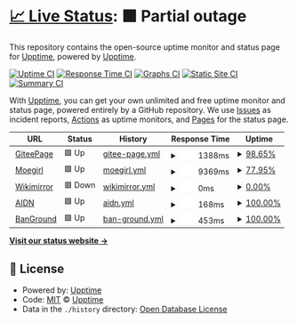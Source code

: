 # [📈 Live Status](https://demo.upptime.js.org): <!--live status--> **🟧 Partial outage**

This repository contains the open-source uptime monitor and status page for [Upptime](https://upptime.js.org), powered by [Upptime](https://github.com/upptime/upptime).

[![Uptime CI](https://github.com/upptime/upptime/workflows/Uptime%20CI/badge.svg)](https://github.com/upptime/upptime/actions?query=workflow%3A%22Uptime+CI%22)
[![Response Time CI](https://github.com/upptime/upptime/workflows/Response%20Time%20CI/badge.svg)](https://github.com/upptime/upptime/actions?query=workflow%3A%22Response+Time+CI%22)
[![Graphs CI](https://github.com/upptime/upptime/workflows/Graphs%20CI/badge.svg)](https://github.com/upptime/upptime/actions?query=workflow%3A%22Graphs+CI%22)
[![Static Site CI](https://github.com/upptime/upptime/workflows/Static%20Site%20CI/badge.svg)](https://github.com/upptime/upptime/actions?query=workflow%3A%22Static+Site+CI%22)
[![Summary CI](https://github.com/upptime/upptime/workflows/Summary%20CI/badge.svg)](https://github.com/upptime/upptime/actions?query=workflow%3A%22Summary+CI%22)

With [Upptime](https://upptime.js.org), you can get your own unlimited and free uptime monitor and status page, powered entirely by a GitHub repository. We use [Issues](https://github.com/upptime/upptime/issues) as incident reports, [Actions](https://github.com/upptime/upptime/actions) as uptime monitors, and [Pages](https://demo.upptime.js.org) for the status page.

<!--start: status pages-->
<!-- This summary is generated by Upptime (https://github.com/upptime/upptime) -->
<!-- Do not edit this manually, your changes will be overwritten -->
<!-- prettier-ignore -->
| URL | Status | History | Response Time | Uptime |
| --- | ------ | ------- | ------------- | ------ |
| <img alt="" src="https://favicons.githubusercontent.com/ravelloh.gitee.io" height="13"> [GiteePage](https://ravelloh.gitee.io) | 🟩 Up | [gitee-page.yml](https://github.com/Xeocnet-Studio/sitemonitor/commits/HEAD/history/gitee-page.yml) | <details><summary><img alt="Response time graph" src="./graphs/gitee-page/response-time-week.png" height="20"> 1388ms</summary><br><a href="https://demo.upptime.js.org/history/gitee-page"><img alt="Response time 1388" src="https://img.shields.io/endpoint?url=https%3A%2F%2Fraw.githubusercontent.com%2FXeocnet-Studio%2Fsitemonitor%2FHEAD%2Fapi%2Fgitee-page%2Fresponse-time.json"></a><br><a href="https://demo.upptime.js.org/history/gitee-page"><img alt="24-hour response time 1388" src="https://img.shields.io/endpoint?url=https%3A%2F%2Fraw.githubusercontent.com%2FXeocnet-Studio%2Fsitemonitor%2FHEAD%2Fapi%2Fgitee-page%2Fresponse-time-day.json"></a><br><a href="https://demo.upptime.js.org/history/gitee-page"><img alt="7-day response time 1388" src="https://img.shields.io/endpoint?url=https%3A%2F%2Fraw.githubusercontent.com%2FXeocnet-Studio%2Fsitemonitor%2FHEAD%2Fapi%2Fgitee-page%2Fresponse-time-week.json"></a><br><a href="https://demo.upptime.js.org/history/gitee-page"><img alt="30-day response time 1388" src="https://img.shields.io/endpoint?url=https%3A%2F%2Fraw.githubusercontent.com%2FXeocnet-Studio%2Fsitemonitor%2FHEAD%2Fapi%2Fgitee-page%2Fresponse-time-month.json"></a><br><a href="https://demo.upptime.js.org/history/gitee-page"><img alt="1-year response time 1388" src="https://img.shields.io/endpoint?url=https%3A%2F%2Fraw.githubusercontent.com%2FXeocnet-Studio%2Fsitemonitor%2FHEAD%2Fapi%2Fgitee-page%2Fresponse-time-year.json"></a></details> | <details><summary><a href="https://demo.upptime.js.org/history/gitee-page">98.65%</a></summary><a href="https://demo.upptime.js.org/history/gitee-page"><img alt="All-time uptime 98.65%" src="https://img.shields.io/endpoint?url=https%3A%2F%2Fraw.githubusercontent.com%2FXeocnet-Studio%2Fsitemonitor%2FHEAD%2Fapi%2Fgitee-page%2Fuptime.json"></a><br><a href="https://demo.upptime.js.org/history/gitee-page"><img alt="24-hour uptime 98.65%" src="https://img.shields.io/endpoint?url=https%3A%2F%2Fraw.githubusercontent.com%2FXeocnet-Studio%2Fsitemonitor%2FHEAD%2Fapi%2Fgitee-page%2Fuptime-day.json"></a><br><a href="https://demo.upptime.js.org/history/gitee-page"><img alt="7-day uptime 98.65%" src="https://img.shields.io/endpoint?url=https%3A%2F%2Fraw.githubusercontent.com%2FXeocnet-Studio%2Fsitemonitor%2FHEAD%2Fapi%2Fgitee-page%2Fuptime-week.json"></a><br><a href="https://demo.upptime.js.org/history/gitee-page"><img alt="30-day uptime 98.65%" src="https://img.shields.io/endpoint?url=https%3A%2F%2Fraw.githubusercontent.com%2FXeocnet-Studio%2Fsitemonitor%2FHEAD%2Fapi%2Fgitee-page%2Fuptime-month.json"></a><br><a href="https://demo.upptime.js.org/history/gitee-page"><img alt="1-year uptime 98.65%" src="https://img.shields.io/endpoint?url=https%3A%2F%2Fraw.githubusercontent.com%2FXeocnet-Studio%2Fsitemonitor%2FHEAD%2Fapi%2Fgitee-page%2Fuptime-year.json"></a></details>
| <img alt="" src="https://favicons.githubusercontent.com/moegirl.org.cn" height="13"> [Moegirl](http://moegirl.org.cn/) | 🟩 Up | [moegirl.yml](https://github.com/Xeocnet-Studio/sitemonitor/commits/HEAD/history/moegirl.yml) | <details><summary><img alt="Response time graph" src="./graphs/moegirl/response-time-week.png" height="20"> 9369ms</summary><br><a href="https://demo.upptime.js.org/history/moegirl"><img alt="Response time 9369" src="https://img.shields.io/endpoint?url=https%3A%2F%2Fraw.githubusercontent.com%2FXeocnet-Studio%2Fsitemonitor%2FHEAD%2Fapi%2Fmoegirl%2Fresponse-time.json"></a><br><a href="https://demo.upptime.js.org/history/moegirl"><img alt="24-hour response time 9369" src="https://img.shields.io/endpoint?url=https%3A%2F%2Fraw.githubusercontent.com%2FXeocnet-Studio%2Fsitemonitor%2FHEAD%2Fapi%2Fmoegirl%2Fresponse-time-day.json"></a><br><a href="https://demo.upptime.js.org/history/moegirl"><img alt="7-day response time 9369" src="https://img.shields.io/endpoint?url=https%3A%2F%2Fraw.githubusercontent.com%2FXeocnet-Studio%2Fsitemonitor%2FHEAD%2Fapi%2Fmoegirl%2Fresponse-time-week.json"></a><br><a href="https://demo.upptime.js.org/history/moegirl"><img alt="30-day response time 9369" src="https://img.shields.io/endpoint?url=https%3A%2F%2Fraw.githubusercontent.com%2FXeocnet-Studio%2Fsitemonitor%2FHEAD%2Fapi%2Fmoegirl%2Fresponse-time-month.json"></a><br><a href="https://demo.upptime.js.org/history/moegirl"><img alt="1-year response time 9369" src="https://img.shields.io/endpoint?url=https%3A%2F%2Fraw.githubusercontent.com%2FXeocnet-Studio%2Fsitemonitor%2FHEAD%2Fapi%2Fmoegirl%2Fresponse-time-year.json"></a></details> | <details><summary><a href="https://demo.upptime.js.org/history/moegirl">77.95%</a></summary><a href="https://demo.upptime.js.org/history/moegirl"><img alt="All-time uptime 77.95%" src="https://img.shields.io/endpoint?url=https%3A%2F%2Fraw.githubusercontent.com%2FXeocnet-Studio%2Fsitemonitor%2FHEAD%2Fapi%2Fmoegirl%2Fuptime.json"></a><br><a href="https://demo.upptime.js.org/history/moegirl"><img alt="24-hour uptime 77.95%" src="https://img.shields.io/endpoint?url=https%3A%2F%2Fraw.githubusercontent.com%2FXeocnet-Studio%2Fsitemonitor%2FHEAD%2Fapi%2Fmoegirl%2Fuptime-day.json"></a><br><a href="https://demo.upptime.js.org/history/moegirl"><img alt="7-day uptime 77.95%" src="https://img.shields.io/endpoint?url=https%3A%2F%2Fraw.githubusercontent.com%2FXeocnet-Studio%2Fsitemonitor%2FHEAD%2Fapi%2Fmoegirl%2Fuptime-week.json"></a><br><a href="https://demo.upptime.js.org/history/moegirl"><img alt="30-day uptime 77.95%" src="https://img.shields.io/endpoint?url=https%3A%2F%2Fraw.githubusercontent.com%2FXeocnet-Studio%2Fsitemonitor%2FHEAD%2Fapi%2Fmoegirl%2Fuptime-month.json"></a><br><a href="https://demo.upptime.js.org/history/moegirl"><img alt="1-year uptime 77.95%" src="https://img.shields.io/endpoint?url=https%3A%2F%2Fraw.githubusercontent.com%2FXeocnet-Studio%2Fsitemonitor%2FHEAD%2Fapi%2Fmoegirl%2Fuptime-year.json"></a></details>
| <img alt="" src="https://favicons.githubusercontent.com/zh.wikipedia.wikimirror.org" height="13"> [Wikimirror](https://zh.wikipedia.wikimirror.org/wiki/) | 🟥 Down | [wikimirror.yml](https://github.com/Xeocnet-Studio/sitemonitor/commits/HEAD/history/wikimirror.yml) | <details><summary><img alt="Response time graph" src="./graphs/wikimirror/response-time-week.png" height="20"> 0ms</summary><br><a href="https://demo.upptime.js.org/history/wikimirror"><img alt="Response time 0" src="https://img.shields.io/endpoint?url=https%3A%2F%2Fraw.githubusercontent.com%2FXeocnet-Studio%2Fsitemonitor%2FHEAD%2Fapi%2Fwikimirror%2Fresponse-time.json"></a><br><a href="https://demo.upptime.js.org/history/wikimirror"><img alt="24-hour response time 0" src="https://img.shields.io/endpoint?url=https%3A%2F%2Fraw.githubusercontent.com%2FXeocnet-Studio%2Fsitemonitor%2FHEAD%2Fapi%2Fwikimirror%2Fresponse-time-day.json"></a><br><a href="https://demo.upptime.js.org/history/wikimirror"><img alt="7-day response time 0" src="https://img.shields.io/endpoint?url=https%3A%2F%2Fraw.githubusercontent.com%2FXeocnet-Studio%2Fsitemonitor%2FHEAD%2Fapi%2Fwikimirror%2Fresponse-time-week.json"></a><br><a href="https://demo.upptime.js.org/history/wikimirror"><img alt="30-day response time 0" src="https://img.shields.io/endpoint?url=https%3A%2F%2Fraw.githubusercontent.com%2FXeocnet-Studio%2Fsitemonitor%2FHEAD%2Fapi%2Fwikimirror%2Fresponse-time-month.json"></a><br><a href="https://demo.upptime.js.org/history/wikimirror"><img alt="1-year response time 0" src="https://img.shields.io/endpoint?url=https%3A%2F%2Fraw.githubusercontent.com%2FXeocnet-Studio%2Fsitemonitor%2FHEAD%2Fapi%2Fwikimirror%2Fresponse-time-year.json"></a></details> | <details><summary><a href="https://demo.upptime.js.org/history/wikimirror">0.00%</a></summary><a href="https://demo.upptime.js.org/history/wikimirror"><img alt="All-time uptime 0.00%" src="https://img.shields.io/endpoint?url=https%3A%2F%2Fraw.githubusercontent.com%2FXeocnet-Studio%2Fsitemonitor%2FHEAD%2Fapi%2Fwikimirror%2Fuptime.json"></a><br><a href="https://demo.upptime.js.org/history/wikimirror"><img alt="24-hour uptime 0.00%" src="https://img.shields.io/endpoint?url=https%3A%2F%2Fraw.githubusercontent.com%2FXeocnet-Studio%2Fsitemonitor%2FHEAD%2Fapi%2Fwikimirror%2Fuptime-day.json"></a><br><a href="https://demo.upptime.js.org/history/wikimirror"><img alt="7-day uptime 0.00%" src="https://img.shields.io/endpoint?url=https%3A%2F%2Fraw.githubusercontent.com%2FXeocnet-Studio%2Fsitemonitor%2FHEAD%2Fapi%2Fwikimirror%2Fuptime-week.json"></a><br><a href="https://demo.upptime.js.org/history/wikimirror"><img alt="30-day uptime 0.00%" src="https://img.shields.io/endpoint?url=https%3A%2F%2Fraw.githubusercontent.com%2FXeocnet-Studio%2Fsitemonitor%2FHEAD%2Fapi%2Fwikimirror%2Fuptime-month.json"></a><br><a href="https://demo.upptime.js.org/history/wikimirror"><img alt="1-year uptime 0.00%" src="https://img.shields.io/endpoint?url=https%3A%2F%2Fraw.githubusercontent.com%2FXeocnet-Studio%2Fsitemonitor%2FHEAD%2Fapi%2Fwikimirror%2Fuptime-year.json"></a></details>
| <img alt="" src="https://favicons.githubusercontent.com/aidn.jp" height="13"> [AIDN](https://aidn.jp) | 🟩 Up | [aidn.yml](https://github.com/Xeocnet-Studio/sitemonitor/commits/HEAD/history/aidn.yml) | <details><summary><img alt="Response time graph" src="./graphs/aidn/response-time-week.png" height="20"> 168ms</summary><br><a href="https://demo.upptime.js.org/history/aidn"><img alt="Response time 168" src="https://img.shields.io/endpoint?url=https%3A%2F%2Fraw.githubusercontent.com%2FXeocnet-Studio%2Fsitemonitor%2FHEAD%2Fapi%2Faidn%2Fresponse-time.json"></a><br><a href="https://demo.upptime.js.org/history/aidn"><img alt="24-hour response time 168" src="https://img.shields.io/endpoint?url=https%3A%2F%2Fraw.githubusercontent.com%2FXeocnet-Studio%2Fsitemonitor%2FHEAD%2Fapi%2Faidn%2Fresponse-time-day.json"></a><br><a href="https://demo.upptime.js.org/history/aidn"><img alt="7-day response time 168" src="https://img.shields.io/endpoint?url=https%3A%2F%2Fraw.githubusercontent.com%2FXeocnet-Studio%2Fsitemonitor%2FHEAD%2Fapi%2Faidn%2Fresponse-time-week.json"></a><br><a href="https://demo.upptime.js.org/history/aidn"><img alt="30-day response time 168" src="https://img.shields.io/endpoint?url=https%3A%2F%2Fraw.githubusercontent.com%2FXeocnet-Studio%2Fsitemonitor%2FHEAD%2Fapi%2Faidn%2Fresponse-time-month.json"></a><br><a href="https://demo.upptime.js.org/history/aidn"><img alt="1-year response time 168" src="https://img.shields.io/endpoint?url=https%3A%2F%2Fraw.githubusercontent.com%2FXeocnet-Studio%2Fsitemonitor%2FHEAD%2Fapi%2Faidn%2Fresponse-time-year.json"></a></details> | <details><summary><a href="https://demo.upptime.js.org/history/aidn">100.00%</a></summary><a href="https://demo.upptime.js.org/history/aidn"><img alt="All-time uptime 100.00%" src="https://img.shields.io/endpoint?url=https%3A%2F%2Fraw.githubusercontent.com%2FXeocnet-Studio%2Fsitemonitor%2FHEAD%2Fapi%2Faidn%2Fuptime.json"></a><br><a href="https://demo.upptime.js.org/history/aidn"><img alt="24-hour uptime 100.00%" src="https://img.shields.io/endpoint?url=https%3A%2F%2Fraw.githubusercontent.com%2FXeocnet-Studio%2Fsitemonitor%2FHEAD%2Fapi%2Faidn%2Fuptime-day.json"></a><br><a href="https://demo.upptime.js.org/history/aidn"><img alt="7-day uptime 100.00%" src="https://img.shields.io/endpoint?url=https%3A%2F%2Fraw.githubusercontent.com%2FXeocnet-Studio%2Fsitemonitor%2FHEAD%2Fapi%2Faidn%2Fuptime-week.json"></a><br><a href="https://demo.upptime.js.org/history/aidn"><img alt="30-day uptime 100.00%" src="https://img.shields.io/endpoint?url=https%3A%2F%2Fraw.githubusercontent.com%2FXeocnet-Studio%2Fsitemonitor%2FHEAD%2Fapi%2Faidn%2Fuptime-month.json"></a><br><a href="https://demo.upptime.js.org/history/aidn"><img alt="1-year uptime 100.00%" src="https://img.shields.io/endpoint?url=https%3A%2F%2Fraw.githubusercontent.com%2FXeocnet-Studio%2Fsitemonitor%2FHEAD%2Fapi%2Faidn%2Fuptime-year.json"></a></details>
| <img alt="" src="https://favicons.githubusercontent.com/player.banground.fun" height="13"> [BanGround](https://player.banground.fun) | 🟩 Up | [ban-ground.yml](https://github.com/Xeocnet-Studio/sitemonitor/commits/HEAD/history/ban-ground.yml) | <details><summary><img alt="Response time graph" src="./graphs/ban-ground/response-time-week.png" height="20"> 453ms</summary><br><a href="https://demo.upptime.js.org/history/ban-ground"><img alt="Response time 453" src="https://img.shields.io/endpoint?url=https%3A%2F%2Fraw.githubusercontent.com%2FXeocnet-Studio%2Fsitemonitor%2FHEAD%2Fapi%2Fban-ground%2Fresponse-time.json"></a><br><a href="https://demo.upptime.js.org/history/ban-ground"><img alt="24-hour response time 453" src="https://img.shields.io/endpoint?url=https%3A%2F%2Fraw.githubusercontent.com%2FXeocnet-Studio%2Fsitemonitor%2FHEAD%2Fapi%2Fban-ground%2Fresponse-time-day.json"></a><br><a href="https://demo.upptime.js.org/history/ban-ground"><img alt="7-day response time 453" src="https://img.shields.io/endpoint?url=https%3A%2F%2Fraw.githubusercontent.com%2FXeocnet-Studio%2Fsitemonitor%2FHEAD%2Fapi%2Fban-ground%2Fresponse-time-week.json"></a><br><a href="https://demo.upptime.js.org/history/ban-ground"><img alt="30-day response time 453" src="https://img.shields.io/endpoint?url=https%3A%2F%2Fraw.githubusercontent.com%2FXeocnet-Studio%2Fsitemonitor%2FHEAD%2Fapi%2Fban-ground%2Fresponse-time-month.json"></a><br><a href="https://demo.upptime.js.org/history/ban-ground"><img alt="1-year response time 453" src="https://img.shields.io/endpoint?url=https%3A%2F%2Fraw.githubusercontent.com%2FXeocnet-Studio%2Fsitemonitor%2FHEAD%2Fapi%2Fban-ground%2Fresponse-time-year.json"></a></details> | <details><summary><a href="https://demo.upptime.js.org/history/ban-ground">100.00%</a></summary><a href="https://demo.upptime.js.org/history/ban-ground"><img alt="All-time uptime 100.00%" src="https://img.shields.io/endpoint?url=https%3A%2F%2Fraw.githubusercontent.com%2FXeocnet-Studio%2Fsitemonitor%2FHEAD%2Fapi%2Fban-ground%2Fuptime.json"></a><br><a href="https://demo.upptime.js.org/history/ban-ground"><img alt="24-hour uptime 100.00%" src="https://img.shields.io/endpoint?url=https%3A%2F%2Fraw.githubusercontent.com%2FXeocnet-Studio%2Fsitemonitor%2FHEAD%2Fapi%2Fban-ground%2Fuptime-day.json"></a><br><a href="https://demo.upptime.js.org/history/ban-ground"><img alt="7-day uptime 100.00%" src="https://img.shields.io/endpoint?url=https%3A%2F%2Fraw.githubusercontent.com%2FXeocnet-Studio%2Fsitemonitor%2FHEAD%2Fapi%2Fban-ground%2Fuptime-week.json"></a><br><a href="https://demo.upptime.js.org/history/ban-ground"><img alt="30-day uptime 100.00%" src="https://img.shields.io/endpoint?url=https%3A%2F%2Fraw.githubusercontent.com%2FXeocnet-Studio%2Fsitemonitor%2FHEAD%2Fapi%2Fban-ground%2Fuptime-month.json"></a><br><a href="https://demo.upptime.js.org/history/ban-ground"><img alt="1-year uptime 100.00%" src="https://img.shields.io/endpoint?url=https%3A%2F%2Fraw.githubusercontent.com%2FXeocnet-Studio%2Fsitemonitor%2FHEAD%2Fapi%2Fban-ground%2Fuptime-year.json"></a></details>

<!--end: status pages-->

[**Visit our status website →**](https://demo.upptime.js.org)

## 📄 License

- Powered by: [Upptime](https://github.com/upptime/upptime)
- Code: [MIT](./LICENSE) © [Upptime](https://upptime.js.org)
- Data in the `./history` directory: [Open Database License](https://opendatacommons.org/licenses/odbl/1-0/)
